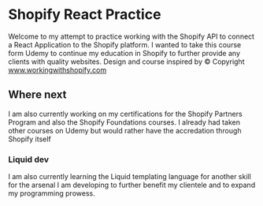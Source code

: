 # Shopify React Practice

Welcome to my attempt to practice working with the Shopify API to connect a React Application to the Shopify platform. I wanted to take this course form Udemy to continue my education in Shopify to further provide any clients with quality websites. Design and course inspired by © Copyright www.workingwithshopify.com

## Where next

I am also currently working on my certifications for the Shopify Partners Program and also the Shopify Foundations courses. I already had taken other courses on Udemy but would rather have the accredation through Shopify itself

### Liquid dev

I am also currently learning the Liquid templating language for another skill for the arsenal I am developing to further benefit my clientele and to expand my programming prowess.
